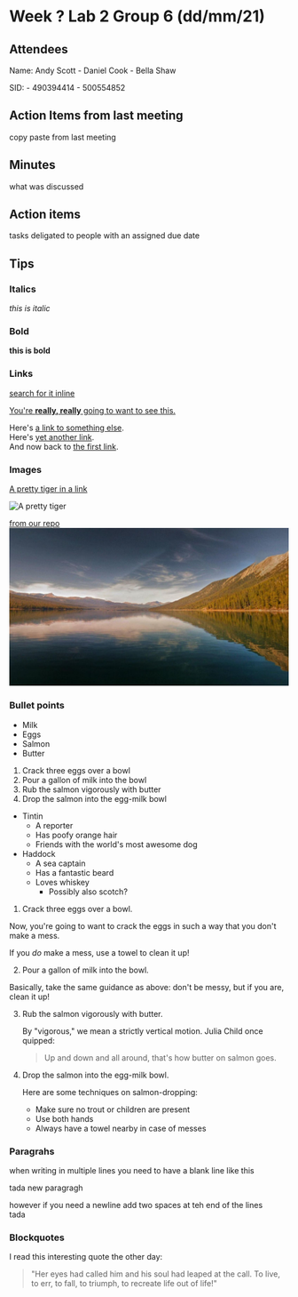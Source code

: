 # Week ? Lab 2 Group 6 (dd/mm/21)

## Attendees
Name:   Andy Scott - Daniel Cook - Bella Shaw

SID:               - 490394414 - 500554852

## Action Items from last meeting
copy paste from last meeting

## Minutes
what was discussed

## Action items
tasks deligated to people with an assigned due date



## Tips
### Italics
_this is italic_

### Bold
**this is bold**

### Links
[search for it inline](www.google.com)

[You're **really, really** going to want to see this.](www.dailykitten.com)

Here's [a link to something else][another place].  
Here's [yet another link][another-link].  
And now back to [the first link][another place].  

[another place]: www.github.com
[another-link]: www.google.com
  
### Images

[A pretty tiger in a link](https://upload.wikimedia.org/wikipedia/commons/5/56/Tiger.50.jpg)

![A pretty tiger](https://upload.wikimedia.org/wikipedia/commons/5/56/Tiger.50.jpg)

[from our repo](https://github.com/DanC2001/MTRX2700-ThuG6/blob/main/Minutes/Images/testimg.jpg)
![from our repo](https://github.com/DanC2001/MTRX2700-ThuG6/blob/main/Minutes/Images/testimg.jpg)

### Bullet points
* Milk
* Eggs
* Salmon
* Butter

1. Crack three eggs over a bowl
2. Pour a gallon of milk into the bowl
3. Rub the salmon vigorously with butter
4. Drop the salmon into the egg-milk bowl

* Tintin
   * A reporter
   * Has poofy orange hair
   * Friends with the world's most awesome dog
* Haddock
   * A sea captain
   * Has a fantastic beard
   * Loves whiskey
       * Possibly also scotch?
   
   
1. Crack three eggs over a bowl.

 Now, you're going to want to crack the eggs in such a way that you don't make a mess.

 If you _do_ make a mess, use a towel to clean it up!

2. Pour a gallon of milk into the bowl.

 Basically, take the same guidance as above: don't be messy, but if you are, clean it up!

3. Rub the salmon vigorously with butter.

   By "vigorous," we mean a strictly vertical motion. Julia Child once quipped:
   > Up and down and all around, that's how butter on salmon goes.
4. Drop the salmon into the egg-milk bowl.

   Here are some techniques on salmon-dropping:

   * Make sure no trout or children are present
   * Use both hands
   * Always have a towel nearby in case of messes


### Paragrahs
when writing in multiple lines you need to have a blank line like this

tada new paragragh

however if you need a newline add two spaces at teh end of the lines  
tada

### Blockquotes

I read this interesting quote the other day:

>"Her eyes had called him and his soul had leaped at the call. To live, to err, to fall, to triumph, to recreate life out of life!"

